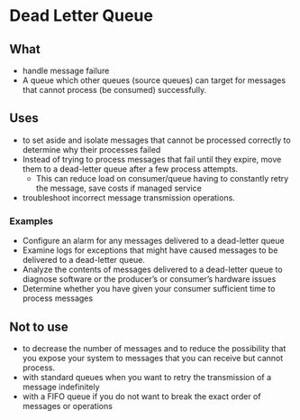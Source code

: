 # Dead Letter Queue

## What 

- handle message failure
- A queue which other queues (source queues) can target for messages that cannot process (be consumed) successfully.
## Uses

- to set aside and isolate messages that cannot be processed correctly to determine why their
  processes failed
- Instead of trying to process messages that fail until they expire, move them to a dead-letter queue after a  few process attempts.
  - This can reduce load on consumer/queue having to constantly retry the message, save costs if managed service
-  troubleshoot incorrect message transmission operations.

### Examples 

- Configure an alarm for any messages delivered to a dead-letter queue
- Examine logs for exceptions that might have caused messages to be delivered to a
  dead-letter queue.
- Analyze the contents of messages delivered to a dead-letter queue to diagnose software
  or the producer’s or consumer’s hardware issues
- Determine whether you have given your consumer sufficient time to process messages

## Not to use

- to decrease the number of messages and to reduce the possibility that you expose your system to messages that you can receive but cannot process.
- with standard queues when you want to retry the transmission of a message indefinitely
- with a FIFO queue if you do not want to break the exact order of messages or operations